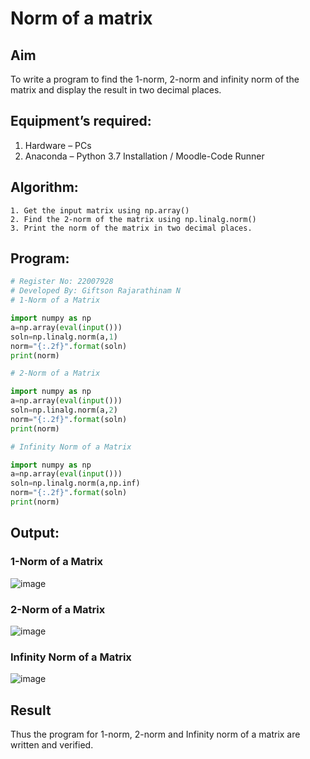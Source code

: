 # Norm of a matrix
## Aim
To write a program to find the 1-norm, 2-norm and infinity norm of the matrix and display the result in two decimal places.
## Equipment’s required:
1.	Hardware – PCs
2.	Anaconda – Python 3.7 Installation / Moodle-Code Runner
## Algorithm:
	1. Get the input matrix using np.array()   
    2. Find the 2-norm of the matrix using np.linalg.norm()
	3. Print the norm of the matrix in two decimal places.
## Program:
```Python
# Register No: 22007928
# Developed By: Giftson Rajarathinam N
# 1-Norm of a Matrix

import numpy as np
a=np.array(eval(input()))
soln=np.linalg.norm(a,1)
norm="{:.2f}".format(soln)
print(norm)

# 2-Norm of a Matrix

import numpy as np
a=np.array(eval(input()))
soln=np.linalg.norm(a,2)
norm="{:.2f}".format(soln)
print(norm)

# Infinity Norm of a Matrix

import numpy as np
a=np.array(eval(input()))
soln=np.linalg.norm(a,np.inf)
norm="{:.2f}".format(soln)
print(norm)
```
## Output:

### 1-Norm of a Matrix
![image](https://github.com/gifty003/Norm-of-a-matrix/assets/145822352/a1c60536-8f44-496b-b35c-b2c680c1db67)


### 2-Norm of a Matrix
![image](https://github.com/gifty003/Norm-of-a-matrix/assets/145822352/2535f0fd-ee4e-4d61-9167-8f5f743b2bca)



### Infinity Norm of a Matrix
![image](https://github.com/gifty003/Norm-of-a-matrix/assets/145822352/ab9bd3fc-2a87-43a0-a033-d44f0e3a2364)



## Result
Thus the program for 1-norm, 2-norm and Infinity norm of a matrix are written and verified.
